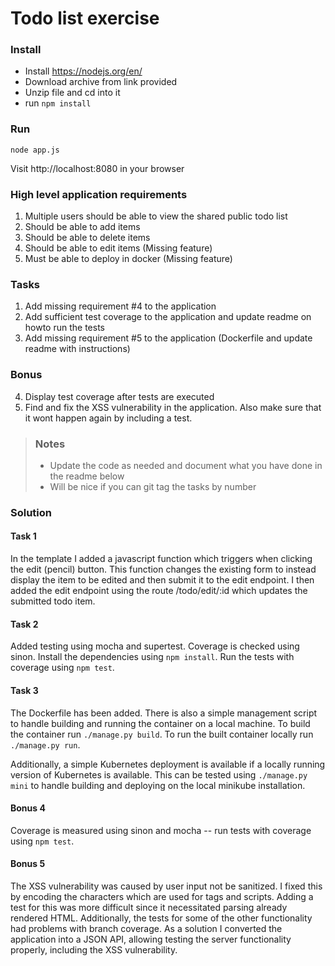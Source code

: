 # Todo list exercise

### Install

- Install https://nodejs.org/en/
- Download archive from link provided
- Unzip file and cd into it
- run `npm install`

### Run
`node app.js`

Visit http://localhost:8080 in your browser

### High level application requirements
1. Multiple users should be able to view the shared public todo list
2. Should be able to add items
3. Should be able to delete items
4. Should be able to edit items (Missing feature)
5. Must be able to deploy in docker (Missing feature)

### Tasks
1. Add missing requirement #4 to the application
2. Add sufficient test coverage to the application and update readme on howto run the tests
3. Add missing requirement #5 to the application (Dockerfile and update readme with instructions)

### Bonus
4. Display test coverage after tests are executed
5. Find and fix the XSS vulnerability in the application. Also make sure that it wont happen again by including a test.

> ### Notes
> - Update the code as needed and document what you have done in the readme below
> - Will be nice if you can git tag the tasks by number

### Solution
#### Task 1
In the template I added a javascript function which triggers when clicking the edit (pencil) button.
This function changes the existing form to instead display the item to be edited and then submit it to the edit endpoint.
I then added the edit endpoint using the route /todo/edit/:id which updates the submitted todo item.

#### Task 2
Added testing using mocha and supertest.
Coverage is checked using sinon.
Install the dependencies using `npm install`.
Run the tests with coverage using `npm test`.

#### Task 3
The Dockerfile has been added.
There is also a simple management script to handle building and running the container on a local machine.
To build the container run `./manage.py build`.
To run the built container locally run `./manage.py run`.

Additionally, a simple Kubernetes deployment is available if a locally running version of Kubernetes is available.
This can be tested using `./manage.py mini` to handle building and deploying on the local minikube installation.

#### Bonus 4
Coverage is measured using sinon and mocha -- run tests with coverage using `npm test`.

#### Bonus 5
The XSS vulnerability was caused by user input not be sanitized.
I fixed this by encoding the characters which are used for tags and scripts.
Adding a test for this was more difficult since it necessitated parsing already rendered HTML.
Additionally, the tests for some of the other functionality had problems with branch coverage.
As a solution I converted the application into a JSON API, allowing testing the server functionality properly, including the XSS vulnerability.

